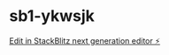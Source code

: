 # sb1-ykwsjk

[Edit in StackBlitz next generation editor ⚡️](https://stackblitz.com/~/github.com/ECUCONDORSASBIC/sb1-ykwsjk)